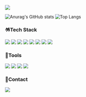 <img src="https://capsule-render.vercel.app/api?type=waving&&color=timeAuto&height=180&section=header&text=Wellcome%20hwwwon's%20Github%20😃&fontSize=45&stroke=222222&fontColor=FFFFFF&strokeWidth=2" />


![Anurag's GitHub stats](https://github-readme-stats.vercel.app/api?username=hwwwon&show_icons=true&theme=radical&card_width=400)
![Top Langs](https://github-readme-stats.vercel.app/api/top-langs/?username=shuroop2&layout=compact&theme=radical&card_width=300)


<h3><b>🪅Tech Stack</b></h3>
<p>
<img src="https://img.shields.io/badge/JAVA-007396?style=for-the-badge&logo=java&logoColor=white">
<img src="https://img.shields.io/badge/Spring-6DB33F?style=for-the-badge&logo=Spring&logoColor=white">
<img src="https://img.shields.io/badge/javascript-F7DF1E?style=for-the-badge&logo=javascript&logoColor=black">
<img src="https://img.shields.io/badge/jquery-0769AD?style=for-the-badge&logo=jquery&logoColor=white">
<img src="https://img.shields.io/badge/html5-E34F26?style=for-the-badge&logo=html5&logoColor=white">
<img src="https://img.shields.io/badge/css3-%231572B6.svg?style=for-the-badge&logo=css3&logoColor=white">
<img src="https://img.shields.io/badge/react-61DAFB?style=for-the-badge&logo=react&logoColor=black">
<img src="https://img.shields.io/badge/jenkins-%232C5263.svg?style=for-the-badge&logo=jenkins&logoColor=white">
</p>

<h3><b>🌅Tools</b></h3>
<p>
<img src="https://img.shields.io/badge/git-%23F05033.svg?style=for-the-badge&logo=git&logoColor=white">
<img src="https://img.shields.io/badge/Visual%20Studio%20Code-0078d7.svg?style=for-the-badge&logo=visual-studio-code&logoColor=white">
<img src="https://img.shields.io/badge/Eclipse-FE7A16.svg?style=for-the-badge&logo=Eclipse&logoColor=white">
<img src="https://img.shields.io/badge/mysql-4479A1?style=for-the-badge&logo=mysql&logoColor=white">
</p>

<h3><b>📩Contact</b></h3>
<a href="mailto:hwwwon1027@gmail.com"><img src="https://img.shields.io/badge/Gmail-d14836?style=flat-square&logo=Gmail&logoColor=white&link=mailto:hwwwon1027@gmail.com"/></a>

</br></br>

<!--
**hwwwon/hwwwon** is a ✨ _special_ ✨ repository because its `README.md` (this file) appears on your GitHub profile.

Here are some ideas to get you started:

- 🔭 I’m currently working on ...
- 🌱 I’m currently learning ...
- 👯 I’m looking to collaborate on ...
- 🤔 I’m looking for help with ...
- 💬 Ask me about ...
- 📫 How to reach me: ...
- 😄 Pronouns: ...
- ⚡ Fun fact: ...



-->
